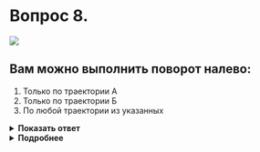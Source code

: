 # Вопрос 8.

![](https://s.drom.ru/i24227/pdd/tickets/2016/1542608662.jpg)

## Вам можно выполнить поворот налево:

1. Только по траектории А
2. Только по траектории Б
3. По любой траектории из указанных

<details>
<summary><b>Показать ответ</b></summary>
Правильный ответ: 1
</details>
<details>
<summary><b>Подробнее</b></summary>
При отсутствии знаков 5.15.1 «Направления движения по полосам» или 5.15.2 следует выполнять поворот с заездом на трамвайные пути, т.е. по траектории «А».
(Пункт 8.5 ПДД)
</details>